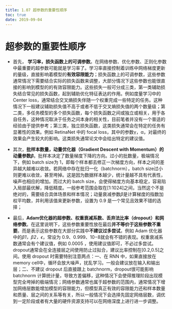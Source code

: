 ```yaml
---
title: 1.07 超参数的重要性顺序
toc: true
date: 2019-09-04
---
```


# 超参数的重要性顺序

- 首先， **学习率，损失函数上的可调参数**。在网络参数、优化参数、正则化参数中最重要的超参数可能就是学习率了。学习率直接控制着训练中网络梯度更新的量级，直接影响着模型的**有效容限能力**；损失函数上的可调参数，这些参数通常情况下需要结合实际的损失函数来调整，大部分情况下这些参数也能很直接的影响到模型的的有效容限能力。这些损失一般可分成三类，第一类辅助损失结合常见的损失函数，起到辅助优化特征表达的作用。例如度量学习中的 Center loss，通常结合交叉熵损失伴随一个权重完成一些特定的任务。这种情况下一般建议辅助损失值不高于或者不低于交叉熵损失值的两个数量级；第二类，多任务模型的多个损失函数，每个损失函数之间或独立或相关，用于各自任务，这种情况取决于任务之间本身的相关性，目前笔者并没有一个普适的经验由于提供参考；第三类，独立损失函数，这类损失通常会在特定的任务有显著性的效果。例如 RetinaNet 中的 focal loss，其中的参数γ，α，对最终的效果会产生较大的影响。这类损失通常论文中会给出特定的建议值。

- 其次，**批样本数量，动量优化器（Gradient Descent with Momentum）的动量参数*β***。批样本决定了数量梯度下降的方向。过小的批数量，极端情况下，例如 batch size为 1，即每个样本都去修正一次梯度方向，样本之间的差异越大越难以收敛。若网络中存在批归一化（batchnorm），batch size过小则更难以收敛，甚至垮掉。这是因为数据样本越少，统计量越不具有代表性，噪声也相应的增加。而过大的 batch size，会使得梯度方向基本稳定，容易陷入局部最优解，降低精度。一般参考范围会取在[1:1024]之间，当然这个不是绝对的，需要结合具体场景和样本情况；动量衰减参数*β*是计算梯度的指数加权平均数，并利用该值来更新参数，设置为 0.9 是一个常见且效果不错的选择；


- 最后，**Adam优化器的超参数、权重衰减系数、丢弃法比率（dropout）和网络参数**。在这里说明下，这些参数重要性放在最后**并不等价于这些参数不重要**。而是表示这些参数在大部分实践中**不建议过多尝试**，例如 Adam 优化器中的*β1，β2，ϵ*，常设为 0.9、0.999、10−8就会有不错的表现。权重衰减系数通常会有个建议值，例如 0.0005 ，使用建议值即可，不必过多尝试。dropout通常会在全连接层之间使用防止过拟合，建议比率控制在[0.2,0.5]之间。使用 dropout 时需要特别注意两点：一、在 RNN 中，如果直接放在 memory cell中，循环会放大噪声，扰乱学习。一般会建议放在输入和输出层；二、不建议 dropout 后直接跟上 batchnorm，dropout很可能影响 batchnorm 计算统计量，导致方差偏移，这种情况下会使得推理阶段出现模型完全垮掉的极端情况；网络参数通常也属于超参数的范围内，通常情况下增加网络层数能增加模型的容限能力，但模型真正有效的容限能力还和样本数量和质量、层之间的关系等有关，所以一般情况下会选择先固定网络层数，调优到一定阶段或者有大量的硬件资源支持可以在网络深度上进行进一步调整。
